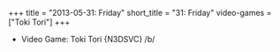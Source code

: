 +++
title = "2013-05-31: Friday"
short_title = "31: Friday"
video-games = ["Toki Tori"]
+++


* Video Game: Toki Tori {N3DSVC} /b/